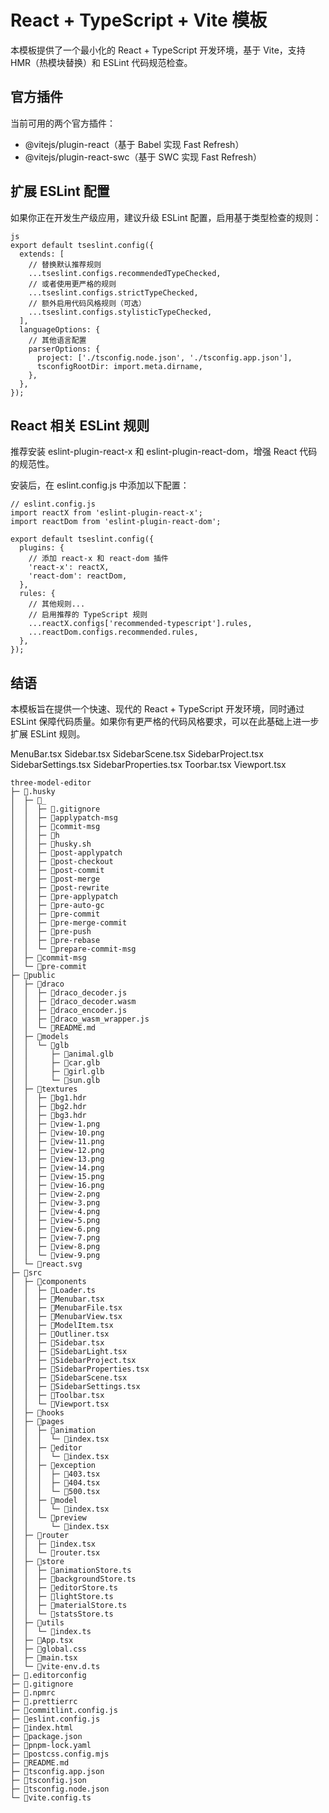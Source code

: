 # React + TypeScript + Vite 模板

本模板提供了一个最小化的 React + TypeScript 开发环境，基于 Vite，支持 HMR（热模块替换）和 ESLint 代码规范检查。

## 官方插件

当前可用的两个官方插件：

- @vitejs/plugin-react（基于 Babel 实现 Fast Refresh）
- @vitejs/plugin-react-swc（基于 SWC 实现 Fast Refresh）

## 扩展 ESLint 配置

如果你正在开发生产级应用，建议升级 ESLint 配置，启用基于类型检查的规则：

```
js
export default tseslint.config({
  extends: [
    // 替换默认推荐规则
    ...tseslint.configs.recommendedTypeChecked,
    // 或者使用更严格的规则
    ...tseslint.configs.strictTypeChecked,
    // 额外启用代码风格规则（可选）
    ...tseslint.configs.stylisticTypeChecked,
  ],
  languageOptions: {
    // 其他语言配置
    parserOptions: {
      project: ['./tsconfig.node.json', './tsconfig.app.json'],
      tsconfigRootDir: import.meta.dirname,
    },
  },
});
```

## React 相关 ESLint 规则

推荐安装 eslint-plugin-react-x 和 eslint-plugin-react-dom，增强 React 代码的规范性。

安装后，在 eslint.config.js 中添加以下配置：

```
// eslint.config.js
import reactX from 'eslint-plugin-react-x';
import reactDom from 'eslint-plugin-react-dom';

export default tseslint.config({
  plugins: {
    // 添加 react-x 和 react-dom 插件
    'react-x': reactX,
    'react-dom': reactDom,
  },
  rules: {
    // 其他规则...
    // 启用推荐的 TypeScript 规则
    ...reactX.configs['recommended-typescript'].rules,
    ...reactDom.configs.recommended.rules,
  },
});
```

## 结语

本模板旨在提供一个快速、现代的 React + TypeScript 开发环境，同时通过 ESLint 保障代码质量。如果你有更严格的代码风格要求，可以在此基础上进一步扩展 ESLint 规则。

MenuBar.tsx
Sidebar.tsx
SidebarScene.tsx
SidebarProject.tsx
SidebarSettings.tsx
SidebarProperties.tsx
Toorbar.tsx
Viewport.tsx

```
three-model-editor
├─ 📁.husky
│  ├─ 📁_
│  │  ├─ 📄.gitignore
│  │  ├─ 📄applypatch-msg
│  │  ├─ 📄commit-msg
│  │  ├─ 📄h
│  │  ├─ 📄husky.sh
│  │  ├─ 📄post-applypatch
│  │  ├─ 📄post-checkout
│  │  ├─ 📄post-commit
│  │  ├─ 📄post-merge
│  │  ├─ 📄post-rewrite
│  │  ├─ 📄pre-applypatch
│  │  ├─ 📄pre-auto-gc
│  │  ├─ 📄pre-commit
│  │  ├─ 📄pre-merge-commit
│  │  ├─ 📄pre-push
│  │  ├─ 📄pre-rebase
│  │  └─ 📄prepare-commit-msg
│  ├─ 📄commit-msg
│  └─ 📄pre-commit
├─ 📁public
│  ├─ 📁draco
│  │  ├─ 📄draco_decoder.js
│  │  ├─ 📄draco_decoder.wasm
│  │  ├─ 📄draco_encoder.js
│  │  ├─ 📄draco_wasm_wrapper.js
│  │  └─ 📄README.md
│  ├─ 📁models
│  │  └─ 📁glb
│  │     ├─ 📄animal.glb
│  │     ├─ 📄car.glb
│  │     ├─ 📄girl.glb
│  │     └─ 📄sun.glb
│  ├─ 📁textures
│  │  ├─ 📄bg1.hdr
│  │  ├─ 📄bg2.hdr
│  │  ├─ 📄bg3.hdr
│  │  ├─ 📄view-1.png
│  │  ├─ 📄view-10.png
│  │  ├─ 📄view-11.png
│  │  ├─ 📄view-12.png
│  │  ├─ 📄view-13.png
│  │  ├─ 📄view-14.png
│  │  ├─ 📄view-15.png
│  │  ├─ 📄view-16.png
│  │  ├─ 📄view-2.png
│  │  ├─ 📄view-3.png
│  │  ├─ 📄view-4.png
│  │  ├─ 📄view-5.png
│  │  ├─ 📄view-6.png
│  │  ├─ 📄view-7.png
│  │  ├─ 📄view-8.png
│  │  └─ 📄view-9.png
│  └─ 📄react.svg
├─ 📁src
│  ├─ 📁components
│  │  ├─ 📄Loader.ts
│  │  ├─ 📄Menubar.tsx
│  │  ├─ 📄MenubarFile.tsx
│  │  ├─ 📄MenubarView.tsx
│  │  ├─ 📄ModelItem.tsx
│  │  ├─ 📄Outliner.tsx
│  │  ├─ 📄Sidebar.tsx
│  │  ├─ 📄SidebarLight.tsx
│  │  ├─ 📄SidebarProject.tsx
│  │  ├─ 📄SidebarProperties.tsx
│  │  ├─ 📄SidebarScene.tsx
│  │  ├─ 📄SidebarSettings.tsx
│  │  ├─ 📄Toolbar.tsx
│  │  └─ 📄Viewport.tsx
│  ├─ 📁hooks
│  ├─ 📁pages
│  │  ├─ 📁animation
│  │  │  └─ 📄index.tsx
│  │  ├─ 📁editor
│  │  │  └─ 📄index.tsx
│  │  ├─ 📁exception
│  │  │  ├─ 📄403.tsx
│  │  │  ├─ 📄404.tsx
│  │  │  └─ 📄500.tsx
│  │  ├─ 📁model
│  │  │  └─ 📄index.tsx
│  │  └─ 📁preview
│  │     └─ 📄index.tsx
│  ├─ 📁router
│  │  ├─ 📄index.tsx
│  │  └─ 📄router.tsx
│  ├─ 📁store
│  │  ├─ 📄animationStore.ts
│  │  ├─ 📄backgroundStore.ts
│  │  ├─ 📄editorStore.ts
│  │  ├─ 📄lightStore.ts
│  │  ├─ 📄materialStore.ts
│  │  └─ 📄statsStore.ts
│  ├─ 📁utils
│  │  └─ 📄index.ts
│  ├─ 📄App.tsx
│  ├─ 📄global.css
│  ├─ 📄main.tsx
│  └─ 📄vite-env.d.ts
├─ 📄.editorconfig
├─ 📄.gitignore
├─ 📄.npmrc
├─ 📄.prettierrc
├─ 📄commitlint.config.js
├─ 📄eslint.config.js
├─ 📄index.html
├─ 📄package.json
├─ 📄pnpm-lock.yaml
├─ 📄postcss.config.mjs
├─ 📄README.md
├─ 📄tsconfig.app.json
├─ 📄tsconfig.json
├─ 📄tsconfig.node.json
└─ 📄vite.config.ts
```
